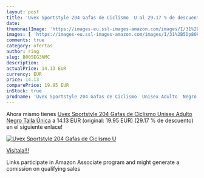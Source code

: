```yaml
---
layout: post
title: 'Uvex Sportstyle 204 Gafas de Ciclismo  U al 29.17 % de descuento'
date: 
thumbnailImage: 'https://images-eu.ssl-images-amazon.com/images/I/31%2B5Dp8OR3L._SL200_.jpg'
images: [ 'https://images-eu.ssl-images-amazon.com/images/I/31%2B5Dp8OR3L._SL200_.jpg' ]
comments: true
category: ofertas
author: ring
slug: B005EG3NMC
description:
actualPrice: 14.13 EUR
currency: EUR
price: 14.13
comparePrice: 19.95 EUR
inStock: true
prodname: 'Uvex Sportstyle 204 Gafas de Ciclismo  Unisex Adulto  Negro  Talla Única'
---
```


Ahora mismo tienes [Uvex Sportstyle 204 Gafas de Ciclismo  Unisex Adulto  Negro  Talla Única](https://www.amazon.es/dp/B005EG3NMC/?tag=tolees-21) a 14.13 EUR (original: 19.95 EUR) (29.17 %  de descuento) en el siguiente enlace!

[![Uvex Sportstyle 204 Gafas de Ciclismo  U](https://images-eu.ssl-images-amazon.com/images/I/31%2B5Dp8OR3L._SL200_.jpg)](https://www.amazon.es/dp/B005EG3NMC/?tag=tolees-21)

[Visítala!!!](https://www.amazon.es/dp/B005EG3NMC/?tag=tolees-21)

Links participate in Amazon Associate program and might generate a comission on qualifying sales

